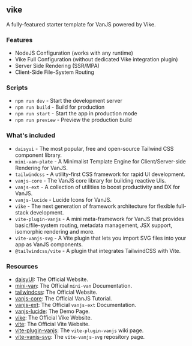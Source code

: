 ## vike

A fully-featured starter template for VanJS powered by Vike.

### Features

- NodeJS Configuration (works with any runtime)
- Vike Full Configuration (without dedicated Vike integration plugin)
- Server Side Rendering (SSR/MPA)
- Client-Side File-System Routing

### Scripts

- `npm run dev` - Start the development server
- `npm run build` - Build for production
- `npm run start` - Start the app in production mode
- `npm run preview` - Preview the production build

### What's included

- `daisyui` - The most popular, free and open-source Tailwind CSS component
  library.
- `mini-van-plate` - A Minimalist Template Engine for Client/Server-side
  Rendering for VanJS.
- `tailwindcss` - A utility-first CSS framework for rapid UI development.
- `vanjs-core` - The VanJS core library for building reactive UIs.
- `vanjs-ext` - A collection of utilities to boost productivity and DX for
  VanJS.
- `vanjs-lucide` - Lucide Icons for VanJS.
- `vike` - The next generation of framework architecture for flexible full-stack
  development.
- `vite-plugin-vanjs` - A mini meta-framework for VanJS that provides
  basic/file-system routing, metadata management, JSX support, isomorphic
  rendering and more.
- `vite-vanjs-svg` - A Vite plugin that lets you import SVG files into your app
  as VanJS components.
- `@tailwindcss/vite` - A plugin that integrates TailwindCSS with Vite.

### Resources

- [daisyUI](https://daisyui.com): The Official Website.
- [mini-van](https://vanjs.org/minivan): The Official `mini-van` Documentation.
- [tailwindcss](https://tailwindcss.com/): The Official Website.
- [vanjs-core](https://vanjs.org/tutorial): The Official VanJS Tutorial.
- [vanjs-ext](https://vanjs.org/x): The Official `vanjs-ext` Documentation.
- [vanjs-lucide](https://thednp.github.io/vanjs-lucide/): The Demo Page.
- [vike](https://vike.dev): The Official Vike Website.
- [vite](https://vite.dev): The Official Vite Website.
- [vite-plugin-vanjs](https://github.com/thednp/vite-plugin-vanjs/wiki): The
  `vite-plugin-vanjs` wiki page.
- [vite-vanjs-svg](https://github.com/thednp/vite-vanjs-svg): The
  `vite-vanjs-svg` repository page.
